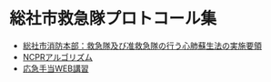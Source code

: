 # 総社市救急隊プロトコール集

- [総社市消防本部：救急隊及び准救急隊の行う心肺蘇生法の実施要領](https://www.fdma.go.jp/laws/tutatsu/items/230330_kyuuki_02.pdf)
- [NCPRアルゴリズム](https://www.ncpr.jp/guideline_update/pdf/ncpr_algorithm2020.pdf)
- [応急手当WEB講習](https://www.fdma.go.jp/relocation/kyukyukikaku/oukyu/index.html)
